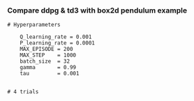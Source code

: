 ### Compare ddpg & td3 with box2d pendulum example 

    # Hyperparameters 

        Q_learning_rate = 0.001
        P_learning_rate = 0.0001
        MAX_EPISODE = 200
        MAX_STEP    = 1000
        batch_size  = 32
        gamma       = 0.99
        tau         = 0.001


    # 4 trials